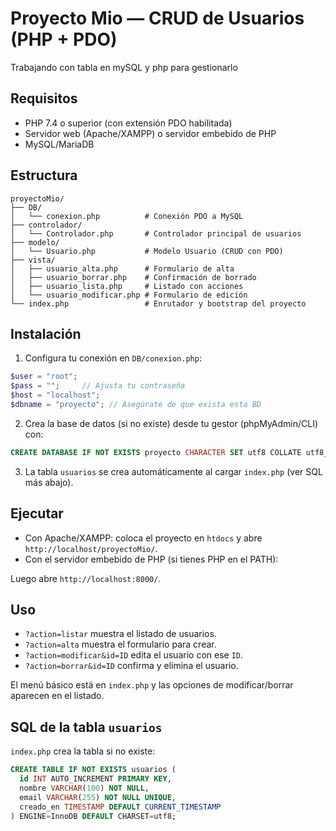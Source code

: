 # Proyecto Mio — CRUD de Usuarios (PHP + PDO)

Trabajando con tabla en mySQL y php para gestionarlo

## Requisitos

- PHP 7.4 o superior (con extensión PDO habilitada)
- Servidor web (Apache/XAMPP) o servidor embebido de PHP
- MySQL/MariaDB

## Estructura

```
proyectoMio/
├── DB/
│   └── conexion.php          # Conexión PDO a MySQL
├── controlador/
│   └── Controlador.php       # Controlador principal de usuarios
├── modelo/
│   └── Usuario.php           # Modelo Usuario (CRUD con PDO)
├── vista/
│   ├── usuario_alta.php      # Formulario de alta
│   ├── usuario_borrar.php    # Confirmación de borrado
│   ├── usuario_lista.php     # Listado con acciones
│   └── usuario_modificar.php # Formulario de edición
└── index.php                 # Enrutador y bootstrap del proyecto
```

## Instalación

1. Configura tu conexión en `DB/conexion.php`:

```php
$user = "root";
$pass = "";     // Ajusta tu contraseña
$host = "localhost";
$dbname = "proyecto"; // Asegúrate de que exista esta BD
```

2. Crea la base de datos (si no existe) desde tu gestor (phpMyAdmin/CLI) con:

```sql
CREATE DATABASE IF NOT EXISTS proyecto CHARACTER SET utf8 COLLATE utf8_general_ci;
```

3. La tabla `usuarios` se crea automáticamente al cargar `index.php` (ver SQL más abajo).

## Ejecutar

- Con Apache/XAMPP: coloca el proyecto en `htdocs` y abre `http://localhost/proyectoMio/`.
- Con el servidor embebido de PHP (si tienes PHP en el PATH):

Luego abre `http://localhost:8000/`.

## Uso

- `?action=listar` muestra el listado de usuarios.
- `?action=alta` muestra el formulario para crear.
- `?action=modificar&id=ID` edita el usuario con ese `ID`.
- `?action=borrar&id=ID` confirma y elimina el usuario.

El menú básico está en `index.php` y las opciones de modificar/borrar aparecen en el listado.

## SQL de la tabla `usuarios`

`index.php` crea la tabla si no existe:

```sql
CREATE TABLE IF NOT EXISTS usuarios (
  id INT AUTO_INCREMENT PRIMARY KEY,
  nombre VARCHAR(100) NOT NULL,
  email VARCHAR(255) NOT NULL UNIQUE,
  creado_en TIMESTAMP DEFAULT CURRENT_TIMESTAMP
) ENGINE=InnoDB DEFAULT CHARSET=utf8;
```